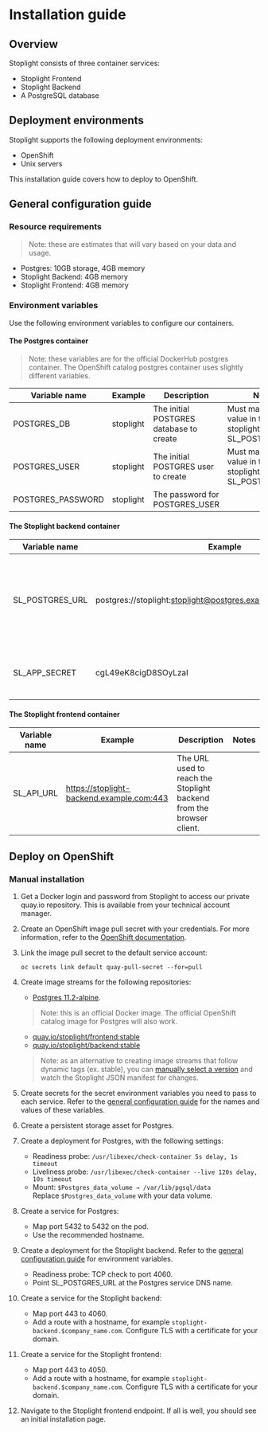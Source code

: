 # Installation guide

## Overview 

Stoplight consists of three container services:

- Stoplight Frontend
- Stoplight Backend
- A PostgreSQL database

## Deployment environments

Stoplight supports the following deployment environments:

- OpenShift
- Unix servers

This installation guide covers how to deploy to OpenShift.

## General configuration guide

### Resource requirements

> Note: these are estimates that will vary based on your data and usage.

- Postgres: 10GB storage, 4GB memory
- Stoplight Backend: 4GB memory
- Stoplight Frontend: 4GB memory


### Environment variables

Use the following environment variables to configure our containers.

#### The Postgres container

> Note: these variables are for the official DockerHub postgres container. The OpenShift catalog postgres container uses slightly different variables.

| Variable name | Example | Description | Notes |
| ------------- | ------- | ----------- | ----- |
| POSTGRES_DB   | stoplight | The initial POSTGRES database to create | Must match the value in the stoplight backend's SL_POSTGRES_URL |
| POSTGRES_USER | stoplight | The initial POSTGRES user to create | Must match the value in the stoplight backend's SL_POSTGRES_URL |
| POSTGRES_PASSWORD | stoplight | The password for POSTGRES_USER | |

#### The Stoplight backend container

| Variable name | Example | Description | Notes |
| ------------- | ------- | ----------- | ----- |
| SL_POSTGRES_URL   | postgres://stoplight:stoplight@postgres.example.com:5432/stoplight | Postgres username, password, URL, and database for the stoplight backend to use | Must match the values configured for Postgres |
| SL_APP_SECRET | cgL49eK8cigD8SOyLzaI | The secret seed used to create and verify tokens | |

#### The Stoplight frontend container

| Variable name | Example | Description | Notes |
| ------------- | ------- | ----------- | ----- |
| SL_API_URL   | https://stoplight-backend.example.com:443 | The URL used to reach the Stoplight backend from the browser client. | |

## Deploy on OpenShift

### Manual installation

1. Get a Docker login and password from Stoplight to access our private quay.io repository. This is available from your technical account manager.
2. Create an OpenShift image pull secret with your credentials. For more information, refer to the [OpenShift documentation](https://docs.openshift.com/container-platform/3.4/dev_guide/managing_images.html#allowing-pods-to-reference-images-from-other-secured-registries).
3. Link the image pull secret to the default service account:
    ```
    oc secrets link default quay-pull-secret --for=pull
    ```
4. Create image streams for the following repositories:
    - [Postgres 11.2-alpine](https://github.com/docker-library/Postgres/tree/master/11).

    > Note: this is an official Docker image. The official OpenShift catalog image for Postgres will also work.

    - [quay.io/stoplight/frontend:stable](https://quay.io/stoplight/frontend:stable)
    - [quay.io/stoplight/backend:stable](https://quay.io/stoplight/backend:stable)

    > Note: as an alternative to creating image streams that follow dynamic tags (ex. stable), you can [manually select a version](#manually-select-an-app-and-API-version) and watch the Stoplight JSON manifest for changes.
5. Create secrets for the secret environment variables you need to pass to each service. Refer to the [general configuration guide](#environment-variables) for the names and values of these variables.
6. Create a persistent storage asset for Postgres.
7. Create a deployment for Postgres, with the following settings:
    - Readiness probe: `/usr/libexec/check-container 5s delay, 1s timeout`
    - Liveliness probe: `/usr/libexec/check-container --live 120s delay, 10s timeout`
    - Mount: `$Postgres_data_volume → /var/lib/pgsql/data`  
    Replace `$Postgres_data_volume` with your data volume.
8. Create a service for Postgres:
    - Map port 5432 to 5432 on the pod.
    - Use the recommended hostname.
9. Create a deployment for the Stoplight backend. Refer to the [general configuration guide](#environment-variables) for environment variables.
    - Readiness probe: TCP check to port 4060.
    - Point SL_POSTGRES_URL at the Postgres service DNS name.
10. Create a service for the Stoplight backend:
    - Map port 443 to 4060.
    - Add a route with a hostname, for example `stoplight-backend.$company_name.com`. Configure TLS with a certificate for your domain.
11. Create a service for the Stoplight frontend:
    - Map port 443 to 4050.
    - Add a route with a hostname, for example `stoplight-backend.$company_name.com`. Configure TLS with a certificate for your domain.
12. Navigate to the Stoplight frontend endpoint. If all is well, you should see an initial installation page.




